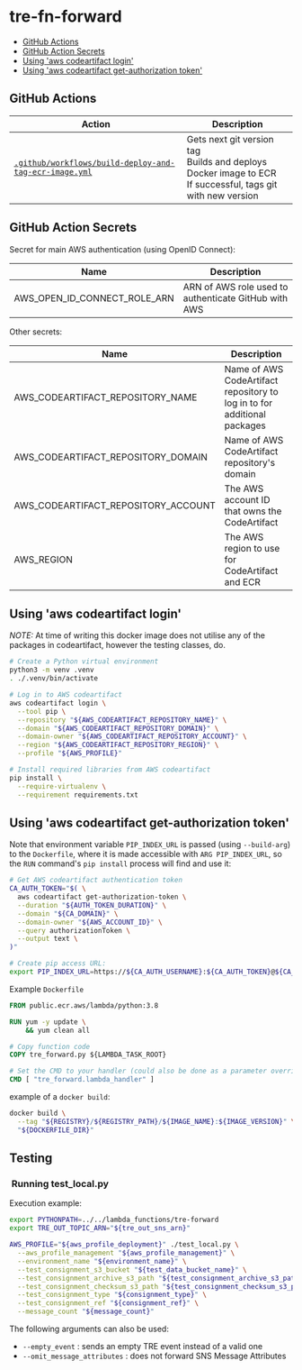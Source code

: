 # tre-fn-forward

* [GitHub Actions](#github-actions)
* [GitHub Action Secrets](#github-action-secrets)
* [Using 'aws codeartifact login'](#using-aws-codeartifact-login)
* [Using 'aws codeartifact get-authorization token'](#using-aws-codeartifact-get-authorization-token)

## GitHub Actions

| Action | Description |
| --- | --- |
| [`.github/workflows/build-deploy-and-tag-ecr-image.yml`](.github/workflows/build-deploy-and-tag-ecr-image.yml) | Gets next git version tag<br>Builds and deploys Docker image to ECR<br>If successful, tags git with new version |

## GitHub Action Secrets

Secret for main AWS authentication (using OpenID Connect):

| Name                         | Description                                          |
| ---------------------------- | ---------------------------------------------------- |
| AWS_OPEN_ID_CONNECT_ROLE_ARN | ARN of AWS role used to authenticate GitHub with AWS |

Other secrets:

| Name                                | Description                                                              |
| ----------------------------------- | ------------------------------------------------------------------------ |
| AWS_CODEARTIFACT_REPOSITORY_NAME    | Name of AWS CodeArtifact repository to log in to for additional packages |
| AWS_CODEARTIFACT_REPOSITORY_DOMAIN  | Name of AWS CodeArtifact repository's domain                             |
| AWS_CODEARTIFACT_REPOSITORY_ACCOUNT | The AWS account ID that owns the CodeArtifact                            |
| AWS_REGION                          | The AWS region to use for CodeArtifact and ECR                           |

## Using 'aws codeartifact login'

*NOTE:* At time of writing this docker image does not utilise any of the packages in codeartifact, however the testing
classes, do. 

```bash
# Create a Python virtual environment
python3 -m venv .venv
. ./.venv/bin/activate

# Log in to AWS codeartifact
aws codeartifact login \
  --tool pip \
  --repository "${AWS_CODEARTIFACT_REPOSITORY_NAME}" \
  --domain "${AWS_CODEARTIFACT_REPOSITORY_DOMAIN}" \
  --domain-owner "${AWS_CODEARTIFACT_REPOSITORY_ACCOUNT}" \
  --region "${AWS_CODEARTIFACT_REPOSITORY_REGION}" \
  --profile "${AWS_PROFILE}"

# Install required libraries from AWS codeartifact
pip install \
  --require-virtualenv \
  --requirement requirements.txt
```

## Using 'aws codeartifact get-authorization token'

Note that environment variable `PIP_INDEX_URL` is passed (using `--build-arg`)
to the `Dockerfile`, where it is made accessible with `ARG PIP_INDEX_URL`, so
the `RUN` command's `pip install` process will find and use it:

```bash
# Get AWS codeartifact authentication token
CA_AUTH_TOKEN="$( \
  aws codeartifact get-authorization-token \
  --duration "${AUTH_TOKEN_DURATION}" \
  --domain "${CA_DOMAIN}" \
  --domain-owner "${AWS_ACCOUNT_ID}" \
  --query authorizationToken \
  --output text \
)"

# Create pip access URL:
export PIP_INDEX_URL=https://${CA_AUTH_USERNAME}:${CA_AUTH_TOKEN}@${CA_DOMAIN}-${AWS_ACCOUNT_ID}.d.codeartifact.${AWS_REGION}.amazonaws.com/pypi/${CA_REPOSITORY_NAME}/simple/"
```

Example `Dockerfile`

```dockerfile
FROM public.ecr.aws/lambda/python:3.8

RUN yum -y update \
    && yum clean all

# Copy function code
COPY tre_forward.py ${LAMBDA_TASK_ROOT}

# Set the CMD to your handler (could also be done as a parameter override outside of the Dockerfile)
CMD [ "tre_forward.lambda_handler" ]

```
example of a  `docker build`:

```bash
docker build \
  --tag "${REGISTRY}/${REGISTRY_PATH}/${IMAGE_NAME}:${IMAGE_VERSION}" \
  "${DOCKERFILE_DIR}"
```

## Testing
###  Running test_local.py

Execution example:

```bash
export PYTHONPATH=../../lambda_functions/tre-forward
export TRE_OUT_TOPIC_ARN="${tre_out_sns_arn}"

AWS_PROFILE="${aws_profile_deployment}" ./test_local.py \
  --aws_profile_management "${aws_profile_management}" \
  --environment_name "${environment_name}" \
  --test_consignment_s3_bucket "${test_data_bucket_name}" \
  --test_consignment_archive_s3_path "${test_consignment_archive_s3_path}" \
  --test_consignment_checksum_s3_path "${test_consignment_checksum_s3_path}" \
  --test_consignment_type "${consignment_type}" \
  --test_consignment_ref "${consignment_ref}" \
  --message_count "${message_count}"
```

The following arguments can also be used:

* `--empty_event` : sends an empty TRE event instead of a valid one
* `--omit_message_attributes` : does not forward SNS Message Attributes
